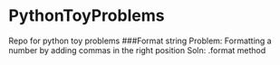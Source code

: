 # PythonToyProblems
Repo for python toy problems
###Format string
Problem: Formatting a number by adding commas in the right position
Soln: .format method
